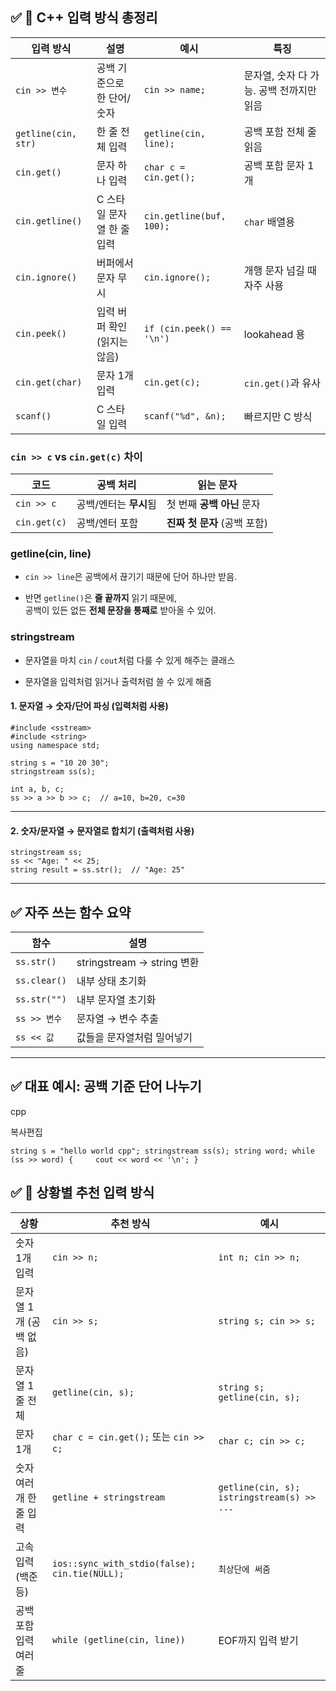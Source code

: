 

## ✅ 📌 C++ 입력 방식 총정리

| 입력 방식               | 설명                | 예시                        | 특징                       |
| ------------------- | ----------------- | ------------------------- | ------------------------ |
| `cin >> 변수`         | 공백 기준으로 한 단어/숫자   | `cin >> name;`            | 문자열, 숫자 다 가능. 공백 전까지만 읽음 |
| `getline(cin, str)` | 한 줄 전체 입력         | `getline(cin, line);`     | 공백 포함 전체 줄 읽음            |
| `cin.get()`         | 문자 하나 입력          | `char c = cin.get();`     | 공백 포함 문자 1개              |
| `cin.getline()`     | C 스타일 문자열 한 줄 입력  | `cin.getline(buf, 100);`  | `char` 배열용               |
| `cin.ignore()`      | 버퍼에서 문자 무시        | `cin.ignore();`           | 개행 문자 넘길 때 자주 사용         |
| `cin.peek()`        | 입력 버퍼 확인 (읽지는 않음) | `if (cin.peek() == '\n')` | lookahead 용              |
| `cin.get(char)`     | 문자 1개 입력          | `cin.get(c);`             | `cin.get()`과 유사          |
| `scanf()`           | C 스타일 입력          | `scanf("%d", &n);`        | 빠르지만 C 방식                |


### `cin >> c` vs `cin.get(c)` 차이

|코드|공백 처리|읽는 문자|
|---|---|---|
|`cin >> c`|공백/엔터는 **무시**됨|첫 번째 **공백 아닌** 문자|
|`cin.get(c)`|공백/엔터 포함|**진짜 첫 문자** (공백 포함)|

### getline(cin, line)
- `cin >> line`은 공백에서 끊기기 때문에 단어 하나만 받음.
    
- 반면 `getline()`은 **줄 끝까지** 읽기 때문에,  
    공백이 있든 없든 **전체 문장을 통째로** 받아올 수 있어.

### stringstream

- 문자열을 마치 `cin` / `cout`처럼 다룰 수 있게 해주는 클래스 
	
- 문자열을 입력처럼 읽거나 출력처럼 쓸 수 있게 해줌


#### 1. **문자열 → 숫자/단어 파싱** (입력처럼 사용)


```
#include <sstream>
#include <string>
using namespace std;

string s = "10 20 30";
stringstream ss(s);

int a, b, c;
ss >> a >> b >> c;  // a=10, b=20, c=30

```
---

#### 2. **숫자/문자열 → 문자열로 합치기** (출력처럼 사용)


```
stringstream ss;
ss << "Age: " << 25;
string result = ss.str();  // "Age: 25"
```
---

## ✅ 자주 쓰는 함수 요약

|함수|설명|
|---|---|
|`ss.str()`|stringstream → string 변환|
|`ss.clear()`|내부 상태 초기화|
|`ss.str("")`|내부 문자열 초기화|
|`ss >> 변수`|문자열 → 변수 추출|
|`ss << 값`|값들을 문자열처럼 밀어넣기|

---

## ✅ 대표 예시: 공백 기준 단어 나누기

cpp

복사편집

`string s = "hello world cpp"; stringstream ss(s); string word; while (ss >> word) {     cout << word << '\n'; }`

## ✅ 📌 상황별 추천 입력 방식

|상황|추천 방식|예시|
|---|---|---|
|숫자 1개 입력|`cin >> n;`|`int n; cin >> n;`|
|문자열 1개 (공백 없음)|`cin >> s;`|`string s; cin >> s;`|
|문자열 1줄 전체|`getline(cin, s);`|`string s; getline(cin, s);`|
|문자 1개|`char c = cin.get();` 또는 `cin >> c;`|`char c; cin >> c;`|
|숫자 여러 개 한 줄 입력|`getline + stringstream`|`getline(cin, s); istringstream(s) >> ...`|
|고속 입력 (백준 등)|`ios::sync_with_stdio(false); cin.tie(NULL);`|`최상단에 써줌`|
|공백 포함 입력 여러 줄|`while (getline(cin, line))`|EOF까지 입력 받기|

